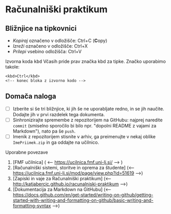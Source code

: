 <!-- glavni naslov -->
# Računalniški praktikum
<!-- To je komentar, ki bo na prikazanem Markdown-u skrit. 
     V tem besedilu so v komentarjih napisana navodila za reševanje. -->

<!-- 2. nivojski razdelek -->
## Bližnjice na tipkovnici

- *Kopiraj* označeno v odložišče: Ctrl+C (**C**opy)
- *Izreži* označeno v odložišče: Ctrl+X
- *Prilepi* vsebino odložišča: Ctrl+V

<!-- 2. nivojski razdelek -->
Izvorna koda
<kbd>kbd</kbd>
Včasih pride prav značka kbd za tipke. Značko uporabimo takole:

<!-- začetek bloka z izvorno kodo -->
```
<kbd>Ctrl</kbd>
<!-- konec bloka z izvorno kodo -->
```
<!-- 2. nivojski razdelek -->
## Domača naloga

<!-- Spodnji seznam bo pripravil seznam nalog. Na GitHubu bodo lepo vidna potrditvena polja, 
     VSCode pa bo prikazal samo oglate oklepaje. Ko nalogo opravite, si to lahko zabeležite tako,
     da spremenite [ ] v [x]. -->
- [ ] Izberite si še tri bližnjice, ki jih še ne uporabljate redno, in se jih naučite. 
      Dodajte jih v prvi razdelek tega dokumenta.
- [ ] Sinhronizirajte spremembe z repozitorijem na GitHubu: najprej naredite `commit` (smiselno sporočilo bi bilo npr. "dopolni README z vajami za Markdown"), nato pa še `push`.
- [ ] Imenik z repozitorijem stisnite v arhiv, ga preimenujte v nekaj oblike `ImePriimek.zip` in ga oddajte na učilnico.

<!-- 2. nivojski razdelek -->
Uporabne povezave

1. [FMF učilnica] ( <-- https://ucilnica.fmf.uni-lj.si/ --> )
2. [Računalniški sistemi, storitve in oprema za študente] (<-- https://ucilnica.fmf.uni-lj.si/mod/page/view.php?id=51619 -->)
3. [Zapiski in vaje za Računalniški praktikum] (<-- http://katjabercic.github.io/racunalniski-praktikum -->)
4. [Dokumentacija za Markdown na GitHubu] (<-- https://docs.github.com/en/get-started/writing-on-github/getting-started-with-writing-and-formatting-on-github/basic-writing-and-formatting-syntax -->)